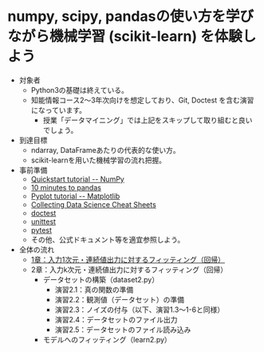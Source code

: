 # numpy, scipy, pandasの使い方を学びながら機械学習 (scikit-learn) を体験しよう

- 対象者
  - Python3の基礎は終えている。
  - 知能情報コース2〜3年次向けを想定しており、Git, Doctest を含む演習になっています。
    - 授業「データマイニング」では上記をスキップして取り組むと良いでしょう。
- 到達目標
  - ndarray, DataFrameあたりの代表的な使い方。
  - scikit-learnを用いた機械学習の流れ把握。
- 事前準備
  - [Quickstart tutorial -- NumPy](https://docs.scipy.org/doc/numpy/user/quickstart.html)
  - [10 minutes to pandas](https://pandas.pydata.org/pandas-docs/stable/getting_started/10min.html)
  - [Pyplot tutorial -- Matplotlib](https://matplotlib.org/tutorials/introductory/pyplot.html)
  - [Collecting Data Science Cheat Sheets](https://towardsdatascience.com/collecting-data-science-cheat-sheets-d2cdff092855)
  - [doctest](https://docs.python.org/3/library/doctest.html)
  - [unittest](https://docs.python.org/ja/3/library/unittest.html)
  - [pytest](https://rinatz.github.io/python-book/ch08-02-pytest/)
  - その他、公式ドキュメント等を適宜参照しよう。
- 全体の流れ
  - [1章：入力1次元・連続値出力に対するフィッティング（回帰）](./ex1.md)
  - 2章：入力k次元・連続値出力に対するフィッティング（回帰）
    - データセットの構築（dataset2.py）
      - 演習2.1：真の関数の準備
      - 演習2.2：観測値（データセット）の準備
      - 演習2.3：ノイズの付与（以下、演習1.3〜1-6と同様）
      - 演習2.4：データセットのファイル出力
      - 演習2.5：データセットのファイル読み込み
    - モデルへのフィッティング（learn2.py）
